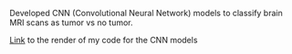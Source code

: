 Developed CNN (Convolutional Neural Network) models to classify brain MRI scans as tumor vs no tumor.

[Link](main/CNN%20Processing.ipynb) to the render of my code for the CNN models 
